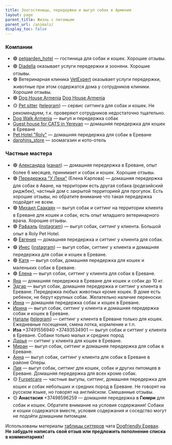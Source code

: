 ```yaml
---
title: Зоогостиницы, передержки и выгул собак в Армении
layout: page
parent_title: Жизнь с питомцем
parent_url: /animals/
display_toc: false
---
```


### Компании

- 🟢 <i class="fa-brands fa-instagram"></i> [petgarden_hotel](https://www.instagram.com/petgarden_hotel/) — гостиница для собак и кошек. Хорошие отзывы.
- 🟢 [Diadella](grooming.md#diadella) оказывает услуги передержки и зооняни. Хорошие отзывы.
- 🟢 Ветеринарная клиника [VetExpert](vetclinics.md#vetexpert) оказывает услуги передержки, животные при этом содержатся дома у сотрудников клиники. Хорошие отзывы.
- 🟢 <i class="fa-brands fa-facebook-f"></i> [Dog House Armenia](https://www.facebook.com/profile.php?id=61550053770501) <i class="fa-brands fa-instagram"></i> [Dog House Armenia](https://www.instagram.com/doghousearmenia/)
- 🟡 [Pet sitter](https://www.pet-sitter.ru) ([telegram](https://t.me/petsitter_online)) — сервис ситтинга для собак и кошек. Не рекомендуем, т.к. проверяют сотрудников недостаточно тщательно.
- <i class="fa-brands fa-instagram"></i> [Dog Walk Armenia](https://www.instagram.com/dogwalkarmenia/) — выгул и передержка собак
- <i class="fa-brands fa-facebook-f"></i> [Guest house for CATS in Yerevan](https://www.facebook.com/KittykGuestHouse/) — домашняя передержка для кошек в Ереване
- <i class="fa-brands fa-facebook-f"></i> [Pet Hotel "Roly"](https://www.facebook.com/shnerikatunerihyuranocRolyPethotelRoly/) — домашняя передержка для собак в Ереване
- <i class="fa-brands fa-instagram"></i> [darphins_store](https://instagram.com/darphins_store) — зоомагазин и кото-отель

### Частные мастера

- 🟢 [Александра](https://t.me/tomatemaduro) ([канал](https://t.me/+6zUgLrXfjEA3YjBi)) — домашняя передержка в Ереване, опыт более 6 месяцев, принимает и собак и кошек. Хорошие отзывы.
- 🟢 [Передержка "У Лехи"](https://t.me/leha_avan) (Елена Карпова) — домашняя передержка для собак в Аване, на территории есть другая собака (родезийский риджбек), частный дом с закрытой территорией для прогулок. Есть хорошие отзывы, но обратите внимание что такая передержка подойдет не всем.
- 🟢 [Михаил Саакаян](https://t.me/WhiteFang1996) — выгул собак и ситтинг на территории клиента в Ереване для кошек и собак, есть опыт младшего ветеринарного врача. Хорошие отзывы.
- 🟢 [Рафаэль](https://t.me/mismo_RaFo) ([instagram](https://instagram.com/rafo_elbakyan)) — выгул собак, ситтинг у клиента. Большой опыт в Roly Pet Hotel.
- 🟢 [Евгения](https://t.me/skrip_wife) — домашняя передержка и ситтинг у клиента для собак.
- 🟢 [Инес](https://t.me/Nesmikaa) ([instagram](https://instagram.com//nesmikaa)) — выгул собак, ситтинг у клиента и домашняя передержка для собак и кошек в Ереване.
- 🟢 [Катя](https://t.me/katise_inc_kc_medrabotnik) — выгул собак, домашняя передержка для кошек и маленьких собак в Ереване.
- 🟢 [Елена](https://t.me/vigul_sobak_yerevan) — выгул собак, ситтинг у клиента для собак в Ереване.
- [Яна](https://t.me/janittlove) — домашняя передержка в Ереване для кошек и собак до 10 кг.
- [Эдгар](https://t.me/Avetisyan2270) — выгул собак, домашняя передержка и ситтинг у клиента в Ереване. Передержка любых животных кроме кошек. В доме есть ребенок, не берут крупных собак. Желательно наличие переноски.
- [Инна](https://t.me/villgy) — домашняя передержка собак и кошек в Ереване.
- [Ирина](https://t.me/Irina_0965) — выгул собак, ситтинг у клиента и домашняя передержка собак и кошек в Ереване.
- [Натали](https://instagram.com/natali.may.natali) ([telegram](https://t.me/Natali_chara)) — ситтинг у клиента в Ереване только для кошек. Ежедневные посещения, смена лотка, кормление и т.п.
- **Иза** +37491556940 +37493534901 — выгул собак и ситтинг у клиента в Ереване. Собаки только малых и средних пород
- [Дарья](https://t.me/chernyaeva_d) — ситтинг у клиента для кошек в Ереване.
- [Миран](https://t.me/kysidkstfu) — выгул собак, ситтинг и домашняя передержка для собак в Ереване.
- [Анна](https://t.me/LaurelAn) — выгул собак, ситтинг у клиента для собак в Ереване в районе Оперы.
- [Лия](https://t.me/Fox_schogoleva) — выгул собак, ситтинг для кошек, собак и других питомцев в Ереване. Домашняя передержка для всех кроме собак.
- 🟡 [Furpetcare](https://www.instagram.com/furpetcareyerevan/) — частные выгулы, ситтинг, домашняя передержка для кошек и собак небольших и средних пород в Ереване. Не говорят на русском языке, но говорят на английском. Смешанные отзывы.
- 🟡 **Анастасия** +37498596259 — домашняя передержка в **Гюмри** для собак и кошек. Обратите внимание на условия содержания! Собаки и кошки содержатся вместе, условия содержания и соседство могут не подойти домашним питомцам.

Использованы материалы [таблицы ситтеров](https://bit.ly/petsitters_armenia) чата [Dogfriendly Ереван](https://t.me/dogfriendly_yerevan). **Не забудьте написать свой отзыв или предложить пополнение списка в комментариях!**
